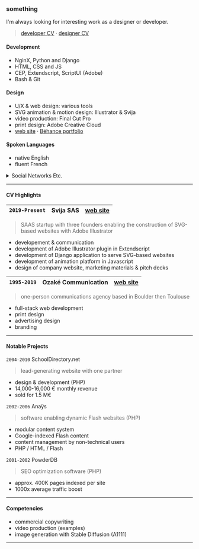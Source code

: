 <!-- [CV en français](CV%C2%A0(fran%C3%A7ais).md) · [biography](bio.md) -->
<!-- https://stackoverflow.blog/2020/11/25/how-to-write-an-effective-developer-resume-advice-from-a-hiring-manager/ -->

### something

I'm always looking for interesting work as a designer or developer.

> [developer CV](https://github.com/acswift/acswift/blob/main/cv-dev.md) · [designer CV](cv-design.md)

#### Development
- NginX, Python and Django
- HTML, CSS and JS
- CEP, Extendscript, ScriptUI (Adobe)
- Bash & Git

#### Design
- U/X & web design: various tools
- SVG animation & motion design: Illustrator & Svija
- video production: Final Cut Pro
- print design: Adobe Creative Cloud
- [web site](https://ozake.com "ozake.com") · [Bēhance portfolio](https://www.behance.net/andrewswift "portfolio on Bēhance")

#### Spoken Languages

- native English
- fluent French

<details><summary>Social Networks Etc.</summary>

---
networking:
[freelancermap](https://www.freelancermap.com/profile/andrew-swift) ·
[linkedin](https://www.linkedin.com/in/andrew-swift-89415014b/) ·
[upwork](https://www.upwork.com/freelancers/~01be05117193e5a372)

websites:
[svija.com](https://svija.com "building websites with Adobe Illustrator") ·
[blog.svija.love](https://blog.svija.love "company blog") ·
[ozake.com](https://ozake.com "design & web development") ·
[posnitubek.com](http://posnitubek.com "personal blog") ·
[dessin.acswift.com](http://dessin.acswift.com/ "drawing classes (in French)")

social:
[stack overflow](https://stackoverflow.com/users/72958/andy-swift "Stack Overflow profile page") ·
[reddit](https://www.reddit.com/user/AndrewCSwift "Reddit profile page") ·
[hacker news](https://news.ycombinator.com/user?id=AndrewSwift "Hacker News profile page") ·
[x](https://x.com/andysvija "X feed") ·
[discord](https://discord.com/users/798242260365738064 "Discord profile") · 
[flickr](https://www.flickr.com/photos/andrewcarrollswift/albums "classical drawings") ·
[instagram](https://instagram.com/acswift "photography") ·
[quora](https://www.quora.com/profile/Andrew-Swift-35 "questions and answers") ·
[mastodon](https://mastodon.social/@acswift "networking") ·
[threads](https://www.threads.net/@acswift "networking") ·
[bluesky](https://bsky.app/profile/acswift.bsky.social "networking")

inactive:
[youtube](https://www.youtube.com/@andysvija "unused") ·
[bēhance](https://www.behance.net/andrewswift "unused") ·
[facebook](https://www.facebook.com/andrewcswift "unused") ·
[tiktok](https://www.tiktok.com/@andysvija "unused")

</details>

---
#### CV Highlights

<!-- > [full CV](CV.md) -->


|`2019-Present` | Svija SAS | [web site](https://svija.com)|
|---------------|-----------|------------------------------|

> SAAS startup with three founders enabling the construction of SVG-based websites with Adobe Illustrator
- developement & communication
- development of Adobe Illustrator plugin in Extendscript
- development of Django application to serve SVG-based websites
- development of animation platform in Javascript
- design of company website, marketing materials & pitch decks

`1995-2019`     | Ozaké Communication | [web site](https://ozake.com)
|---|---|---|
> one-person communications agency based in Boulder then Toulouse
- full-stack web development
- print design
- advertising design
- branding

---
#### Notable Projects

`2004-2010` SchoolDirectory.net
> lead-generating website with one partner  
- design & development (PHP)
- 14,000-16,000 € monthly revenue
- sold for 1.5 M€

`2002-2006` Anaÿs
> software enabling dynamic Flash websites (PHP)
- modular content system
- Google-indexed Flash content
- content management by non-technical users
- PHP / HTML / Flash

`2001-2002` PowderDB
> SEO optimization software (PHP)
- approx. 400K pages indexed per site
- 1000x average traffic boost

---
#### Competencies

- commercial copywriting
- video production (examples)
- image generation with Stable Diffusion (A1111)

---
